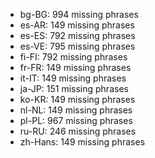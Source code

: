 - bg-BG: 994 missing phrases
- es-AR: 149 missing phrases
- es-ES: 792 missing phrases
- es-VE: 795 missing phrases
- fi-FI: 792 missing phrases
- fr-FR: 149 missing phrases
- it-IT: 149 missing phrases
- ja-JP: 151 missing phrases
- ko-KR: 149 missing phrases
- nl-NL: 149 missing phrases
- pl-PL: 967 missing phrases
- ru-RU: 246 missing phrases
- zh-Hans: 149 missing phrases
